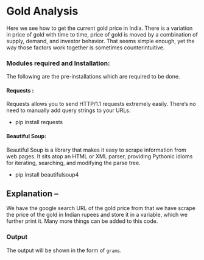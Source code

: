 # Gold Analysis

Here we see how to get the current gold price in India. There is a variation in price of gold with time to time, price of gold is moved by a combination of supply, demand, and investor behavior. That seems simple enough, yet the way those factors work together is sometimes counterintuitive.

### Modules required and Installation:
The following are the pre-installations which are required to be done.

#### Requests :

Requests allows you to send HTTP/1.1 requests extremely easily. There’s no need to manually add query strings to your URLs.

- pip install requests

#### Beautiful Soup:
Beautiful Soup is a library that makes it easy to scrape information from web pages. It sits atop an HTML or XML parser, providing Pythonic idioms for iterating, searching, and modifying the parse tree.

- pip install beautifulsoup4

## Explanation –

We have the google search URL of the gold price from that we have scrape the price of the gold in Indian rupees and store it in a variable, which we further print it.
Many more things can be added to this code.
### Output
The output will be shown in the form of `grams`.
